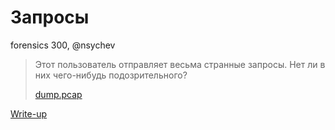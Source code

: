 # Запросы

forensics 300, @nsychev

> Этот пользователь отправляет весьма странные запросы. Нет ли в них чего-нибудь подозрительного?
> 
> [dump.pcap](public/dump.pcap)

[Write-up](WRITEUP.md)
